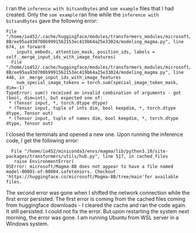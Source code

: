 I ran the `inference with bitsandbytes` and `som example` files that I had created. Only the `som example` ran fine while the `inference with bitsandbytes` gave the following error:

```
File "/home/io452/.cache/huggingface/modules/transformers_modules/microsoft/Magma-8B/ee95aa930708b9991562153ec419b64a25e33024/modeling_magma.py", line 674, in forward
    inputs_embeds, attention_mask, position_ids, labels = self._merge_input_ids_with_image_features(
  File "/home/io452/.cache/huggingface/modules/transformers_modules/microsoft/Magma-8B/ee95aa930708b9991562153ec419b64a25e33024/modeling_magma.py", line 448, in _merge_input_ids_with_image_features
    num_special_image_tokens = torch.sum(special_image_token_mask, dim=-1)
TypeError: sum() received an invalid combination of arguments - got (bool, dim=int), but expected one of:
 * (Tensor input, *, torch.dtype dtype)
 * (Tensor input, tuple of ints dim, bool keepdim, *, torch.dtype dtype, Tensor out)
 * (Tensor input, tuple of names dim, bool keepdim, *, torch.dtype dtype, Tensor out)
 ```

 I closed the terminals and opened a new one. Upon running the inference code, I get the following error:

 ```
   File "/home/io452/miniconda3/envs/magma/lib/python3.10/site-packages/transformers/utils/hub.py", line 517, in cached_files
    raise EnvironmentError(
OSError: microsoft/Magma-8B does not appear to have a file named model-00001-of-00004.safetensors. Checkout 'https://huggingface.co/microsoft/Magma-8B/tree/main'for available files.
 ```

The second error was gone when I shifted the network connection while the first error persisted. The first error is coming from the cached files coming from huggingface downloads - I cleared the cache and ran the code again. It still persisted. I could not fix the error. But upon restarting the system next morning, the error was gone. I am running Ubuntu from WSL server in a Windows system.
